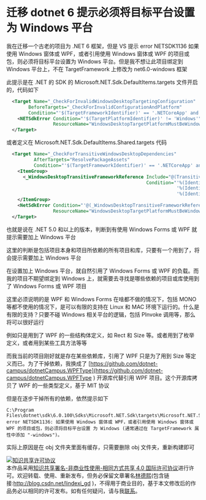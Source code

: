 
# 迁移 dotnet 6 提示必须将目标平台设置为 Windows 平台

我在迁移一个古老的项目为 .NET 6 框架，但是 VS 提示 error NETSDK1136 如果使用 Windows 窗体或 WPF，或者引用使用 Windows 窗体或 WPF 的项目或包，则必须将目标平台设置为 Windows 平台。但是我不想让此项目绑定到 Windows 平台上，不在 TargetFramework 上修改为 net6.0-windows 框架

<!--more-->


<!-- CreateTime:2021/11/18 20:23:35 -->

<!-- 发布 -->

此提示是在 .NET 的 SDK 的 Microsoft.NET.Sdk.DefaultItems.targets 文件开启的，代码如下

```xml
  <Target Name="_CheckForInvalidWindowsDesktopTargetingConfiguration"
        BeforeTargets="_CheckForInvalidConfigurationAndPlatform"
        Condition="'$(TargetFrameworkIdentifier)' == '.NETCoreApp' and $([MSBuild]::VersionGreaterThanOrEquals($(_TargetFrameworkVersionWithoutV), '5.0')) and ('$(UseWindowsForms)' == 'true' or '$(UseWPF)' == 'true')">
    <NETSdkError Condition="'$(TargetPlatformIdentifier)' != 'Windows'"
                 ResourceName="WindowsDesktopTargetPlatformMustBeWindows" />
  </Target>
```

或者定义在 Microsoft.NET.Sdk.DefaultItems.Shared.targets 代码

```xml
  <Target Name="_CheckForTransitiveWindowsDesktopDependencies"
          AfterTargets="ResolvePackageAssets"
          Condition="'$(TargetFrameworkIdentifier)' == '.NETCoreApp' and $([MSBuild]::VersionGreaterThanOrEquals($(_TargetFrameworkVersionWithoutV), '5.0')) and '$(TargetPlatformIdentifier)' != 'Windows' and '@(TransitiveFrameworkReference)' != ''">
    <ItemGroup>
      <_WindowsDesktopTransitiveFrameworkReference Include="@(TransitiveFrameworkReference)"
                                                   Condition="'%(Identity)' == 'Microsoft.WindowsDesktop.App' Or
                                                              '%(Identity)' == 'Microsoft.WindowsDesktop.App.WPF' Or
                                                              '%(Identity)' == 'Microsoft.WindowsDesktop.App.WindowsForms'" />
    </ItemGroup>
    <NetSdkError Condition="'@(_WindowsDesktopTransitiveFrameworkReference)' != ''"
                 ResourceName="WindowsDesktopTargetPlatformMustBeWindows" />
  </Target>
```

也就是说在 .NET 5.0 和以上的版本，判断到有使用 Windows Forms 或 WPF 就提示需要加上 Windows 平台

这里的判断是包括项目本身和项目所依赖的所有项目和库，只要有一个用到了，将会提示需要加上 Windows 平台

在设置加上 Windows 平台，就自然引用了 Windows Forms 或 WPF 的负载。而我的项目不期望绑定到 Windows 上，就需要去寻找是哪些依赖的项目或库使用到了 Windows Forms 或 WPF 项目

这里必须说明的是 WPF 和 Windows Forms 在啥都不做的情况下，包括 MONO 等都不使用的情况下，是可以有限的支持在 Linux 和 MAC 环境下运行的。什么是有限的支持？只要不碰 Windows 相关平台的逻辑，包括 PInvoke 调用等，那么将可以很好运行

例如只是用到了 WPF 的一些结构体定义，如 Rect 和 Size 等。或者用到了枚举定义，或者用到某些工具方法等等

而我当前的项目刚好就是存在某些依赖库，引用了 WPF 只是为了用到 Size 等定义而已。为了干掉依赖，我换成了 [https://github.com/dotnet-campus/dotnetCampus.WPFType](https://github.com/dotnet-campus/dotnetCampus.WPFType ) 开源库代替引用 WPF 项目。这个开源库拷贝了 WPF 的一些类型定义，基于 MIT 协议

但是在逐步干掉所有的依赖，依然提示如下

```
C:\Program Files\dotnet\sdk\6.0.100\Sdks\Microsoft.NET.Sdk\targets\Microsoft.NET.Sdk.DefaultItems.Shared.targets(250,5): error NETSDK1136: 如果使用 Windows 窗体或 WPF，或者引用使用 Windows 窗体或 WPF 的项目或包，则必须将目标平台设置 为 Windows (通常通过在 TargetFramework 属性中添加 "-windows")。
```

实际上原因是在 obj 文件夹里面有缓存，只需要删除 obj 文件夹，重新构建即可





<a rel="license" href="http://creativecommons.org/licenses/by-nc-sa/4.0/"><img alt="知识共享许可协议" style="border-width:0" src="https://licensebuttons.net/l/by-nc-sa/4.0/88x31.png" /></a><br />本作品采用<a rel="license" href="http://creativecommons.org/licenses/by-nc-sa/4.0/">知识共享署名-非商业性使用-相同方式共享 4.0 国际许可协议</a>进行许可。欢迎转载、使用、重新发布，但务必保留文章署名[林德熙](http://blog.csdn.net/lindexi_gd)(包含链接:http://blog.csdn.net/lindexi_gd )，不得用于商业目的，基于本文修改后的作品务必以相同的许可发布。如有任何疑问，请与我[联系](mailto:lindexi_gd@163.com)。